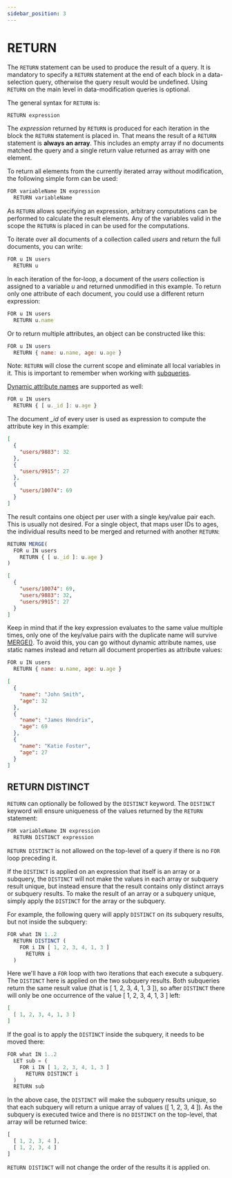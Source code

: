 ```yaml
---
sidebar_position: 3
---
```


RETURN
======

The `RETURN` statement can be used to produce the result of a query. It is mandatory to specify a `RETURN` statement at the end of each block in a data-selection query, otherwise the query result would be undefined. Using `RETURN` on the main level in data-modification queries is optional.

The general syntax for `RETURN` is:

```js
RETURN expression
```

The *expression* returned by `RETURN` is produced for each iteration in the block the `RETURN` statement is placed in. That means the result of a `RETURN` statement is **always an array**. This includes an empty array if no documents matched the query and a single return value returned as array with one element.

To return all elements from the currently iterated array without modification, the following simple form can be used:

```js
FOR variableName IN expression
  RETURN variableName
```

As `RETURN` allows specifying an expression, arbitrary computations can be performed to calculate the result elements. Any of the variables valid in the scope the `RETURN` is placed in can be used for the computations.

To iterate over all documents of a collection called *users* and return the full documents, you can write:

```js
FOR u IN users
  RETURN u
```

In each iteration of the for-loop, a document of the *users* collection is assigned to a variable *u* and returned unmodified in this example. To return only one attribute of each document, you could use a different return expression:

```js
FOR u IN users
  RETURN u.name
```

Or to return multiple attributes, an object can be constructed like this:

```js
FOR u IN users
  RETURN { name: u.name, age: u.age }
```

Note: `RETURN` will close the current scope and eliminate all local variables in it. This is important to remember when working with [subqueries](../examples/#subqueries).

[Dynamic attribute names](../fundamentals#data-types) are
supported as well:

```js
FOR u IN users
  RETURN { [ u._id ]: u.age }
```

The document *_id* of every user is used as expression to compute the attribute key in this example:

```json
[
  {
    "users/9883": 32
  },
  {
    "users/9915": 27
  },
  {
    "users/10074": 69
  }
]
```

The result contains one object per user with a single key/value pair each. This is usually not desired. For a single object, that maps user IDs to ages, the individual results need to be merged and returned with another `RETURN`:

```js
RETURN MERGE(
  FOR u IN users
    RETURN { [ u._id ]: u.age }
)
```

```json
[
  {
    "users/10074": 69,
    "users/9883": 32,
    "users/9915": 27
  }
]
```

Keep in mind that if the key expression evaluates to the same value multiple times, only one of the key/value pairs with the duplicate name will survive [MERGE()](../functions/document.md#merge). To avoid this, you can go without dynamic attribute names, use static names instead and return all document properties as attribute values:

```js
FOR u IN users
  RETURN { name: u.name, age: u.age }
```

```json
[
  {
    "name": "John Smith",
    "age": 32
  },
  {
    "name": "James Hendrix",
    "age": 69
  },
  {
    "name": "Katie Foster",
    "age": 27
  }
]
```

RETURN DISTINCT
---------------

`RETURN` can optionally be followed by the `DISTINCT` keyword. The `DISTINCT` keyword will ensure uniqueness of the values returned by the `RETURN` statement:

```js
FOR variableName IN expression
  RETURN DISTINCT expression
```

`RETURN DISTINCT` is not allowed on the top-level of a query if there is no `FOR` loop preceding it.

If the `DISTINCT` is applied on an expression that itself is an array or a subquery, the `DISTINCT` will not make the values in each array or subquery result unique, but instead ensure that the result contains only distinct arrays or subquery results. To make the result of an array or a subquery unique, simply apply the `DISTINCT` for the array or the subquery.

For example, the following query will apply `DISTINCT` on its subquery results, but not inside the subquery:

```js
FOR what IN 1..2
  RETURN DISTINCT (
    FOR i IN [ 1, 2, 3, 4, 1, 3 ] 
      RETURN i
  )
```

Here we'll have a `FOR` loop with two iterations that each execute a subquery. The `DISTINCT` here is applied on the two subquery results. Both subqueries return the same result value (that is [ 1, 2, 3, 4, 1, 3 ]), so after `DISTINCT` there will only be one occurrence of the value [ 1, 2, 3, 4, 1, 3 ] left:

```json
[
  [ 1, 2, 3, 4, 1, 3 ]
]
```

If the goal is to apply the `DISTINCT` inside the subquery, it needs to be moved there:

```js
FOR what IN 1..2
  LET sub = (
    FOR i IN [ 1, 2, 3, 4, 1, 3 ] 
      RETURN DISTINCT i
  ) 
  RETURN sub
```

In the above case, the `DISTINCT` will make the subquery results unique, so that each subquery will return a unique array of values ([ 1, 2, 3, 4 ]). As the subquery is executed twice and there is no `DISTINCT` on the top-level, that array will be returned twice:

```js
[
  [ 1, 2, 3, 4 ],
  [ 1, 2, 3, 4 ]
]
```

`RETURN DISTINCT` will not change the order of the results it is applied on.
